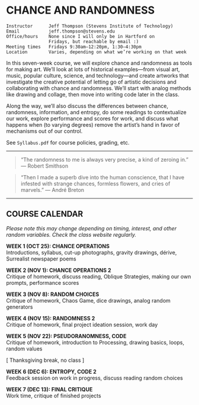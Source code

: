 # CHANCE AND RANDOMNESS

    Instructor      Jeff Thompson (Stevens Institute of Technology)
    Email           jeff.thompson@stevens.edu 
    Office/hours    None since I will only be in Hartford on 
                    Fridays, but reachable by email :)
    Meeting times   Fridays 9:30am–12:20pm, 1:30–4:30pm
    Location        Varies, depending on what we’re working on that week

In this seven-week course, we will explore chance and randomness as tools for making art. We’ll look at lots of historical examples—from visual art, music, popular culture, science, and technology—and create artworks that investigate the creative potential of letting go of artistic decisions and collaborating with chance and randomness. We’ll start with analog methods like drawing and collage, then move into writing code later in the class. 

Along the way, we’ll also discuss the differences between chance, randomness, information, and entropy, do some readings to contextualize our work, explore performance and scores for work, and discuss what happens when (to varying degrees) remove the artist’s hand in favor of mechanisms out of our control.

See `Syllabus.pdf` for course policies, grading, etc.

***  

> “The randomness to me is always very precise, a kind of zeroing in.” — Robert Smithson

> “Then I made a superb dive into the human conscience, that I have infested with strange chances, formless flowers, and cries of marvels.” — André Breton

***  

## COURSE CALENDAR
*Please note this may change depending on timing, interest, and other random variables. Check the class website regularly.*

**WEEK 1 (OCT 25): CHANCE OPERATIONS**  
Introductions, syllabus, cut-up photographs, gravity drawings, dérive, Surrealist newspaper poems

**WEEK 2 (NOV 1): CHANCE OPERATIONS 2**  
Critique of homework, discuss reading, Oblique Strategies, making our own prompts, performance scores 

**WEEK 3 (NOV 8): RANDOM CHOICES**  
Critique of homework, Chaos Game, dice drawings, analog random generators

**WEEK 4 (NOV 15): RANDOMNESS 2**  
Critique of homework, final project ideation session, work day

**WEEK 5 (NOV 22): PSEUDORANOMNESS, CODE**  
Critique of homework, introduction to Processing, drawing basics, loops, random values

\[ Thanksgiving break, no class \]

**WEEK 6 (DEC 6): ENTROPY, CODE 2**  
Feedback session on work in progress, discuss reading random choices

**WEEK 7 (DEC 13): FINAL CRITIQUE**  
Work time, critique of finished projects
